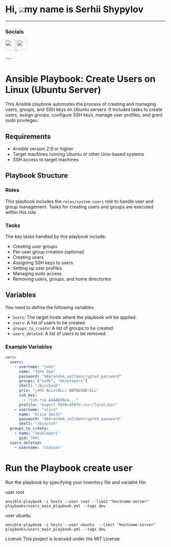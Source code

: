 Hi, ![](https://user-images.githubusercontent.com/18350557/176309783-0785949b-9127-417c-8b55-ab5a4333674e.gif)my name is Serhii Shypylov
=========================================================================================================================================

-------------------------------

### Socials

<p align="left"> <a href="https://github.com/Shipssv83" target="_blank" rel="noreferrer"> <picture> <source media="(prefers-color-scheme: dark)" srcset="https://raw.githubusercontent.com/danielcranney/readme-generator/main/public/icons/socials/github-dark.svg" /> <source media="(prefers-color-scheme: light)" srcset="https://raw.githubusercontent.com/danielcranney/readme-generator/main/public/icons/socials/github.svg" /> <img src="https://raw.githubusercontent.com/danielcranney/readme-generator/main/public/icons/socials/github.svg" width="32" height="32" /> </picture> </a> <a href="https://www.linkedin.com/in/sergey-shipilov-7262a31b4/" target="_blank" rel="noreferrer"> <picture> <source media="(prefers-color-scheme: dark)" srcset="https://raw.githubusercontent.com/danielcranney/readme-generator/main/public/icons/socials/linkedin-dark.svg" /> <source media="(prefers-color-scheme: light)" srcset="https://raw.githubusercontent.com/danielcranney/readme-generator/main/public/icons/socials/linkedin.svg" /> <img src="https://raw.githubusercontent.com/danielcranney/readme-generator/main/public/icons/socials/linkedin.svg" width="32" height="32" /> </picture> </a></p>
---

# Ansible Playbook: Create Users on Linux (Ubuntu Server)

This Ansible playbook automates the process of creating and managing users, groups, and SSH keys on Ubuntu servers. It includes tasks to create users, assign groups, configure SSH keys, manage user profiles, and grant sudo privileges.

## Requirements

- Ansible version 2.9 or higher
- Target machines running Ubuntu or other Unix-based systems
- SSH access to target machines

## Playbook Structure

### Roles
This playbook includes the `roles/system-users` role to handle user and group management. Tasks for creating users and groups are executed within this role.

### Tasks
The key tasks handled by this playbook include:
- Creating user groups
- Per-user group creation (optional)
- Creating users
- Assigning SSH keys to users
- Setting up user profiles
- Managing sudo access
- Removing users, groups, and home directories

## Variables

You need to define the following variables:

- `hosts`: The target hosts where the playbook will be applied.
- `users`: A list of users to be created.
- `groups_to_create`: A list of groups to be created.
- `users_deleted`: A list of users to be removed.

### Example Variables
```yaml
vars:
  users:
    - username: "john"
      name: "John Doe"
      password: "$6$random_salt$encrypted_password"
      groups: ["sudo", "developers"]
      shell: "/bin/bash"
      priv: "john ALL=(ALL) NOPASSWD:ALL"
      ssh_key:
        - "ssh-rsa AAAAB3Nza..."
      profile: "export PATH=$PATH:/usr/local/bin"
    - username: "alice"
      name: "Alice Smith"
      password: "$6$random_salt$encrypted_password"
      shell: "/bin/zsh"
  groups_to_create:
    - name: "developers"
      gid: 1001
  users_deleted:
    - username: "olduser"
```

# Run the Playbook create user
Run the playbook by specifying your inventory file and variable file:

user root
```
ansible-playbook -i hosts --user root --limit "hostname-server" playbooks/users_main_playbook.yml --tags dev
```

user ubuntu
```
ansible-playbook -i hosts --user ubuntu  --limit "hostname-server" playbooks/users_main_playbook.yml --tags dev
```

License
This project is licensed under the MIT License